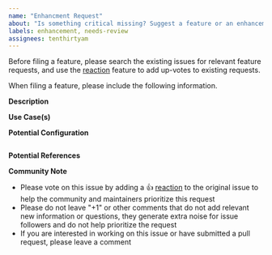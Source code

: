```yaml
---
name: "Enhancment Request"
about: "Is something critical missing? Suggest a feature or an enhancement."
labels: enhancement, needs-review
assignees: tenthirtyam
---
```


Before filing a feature, please search the existing issues for relevant feature requests, and use the [reaction](https://blog.github.com/2016-03-10-add-reactions-to-pull-requests-issues-and-comments/) feature to add up-votes to existing requests.

When filing a feature, please include the following information. 

<!--
    Any example text in this template may be deleted.
-->

**Description**

<!--
A written overview of the feature.
-->

**Use Case(s)**

<!--
Any relevant use-cases that you see.
-->

**Potential Configuration**

```
```

**Potential References**

**Community Note**

* Please vote on this issue by adding a 👍 [reaction](https://blog.github.com/2016-03-10-add-reactions-to-pull-requests-issues-and-comments/) to the original issue to help the community and maintainers prioritize this request
* Please do not leave "+1" or other comments that do not add relevant new information or questions, they generate extra noise for issue followers and do not help prioritize the request
* If you are interested in working on this issue or have submitted a pull request, please leave a comment

